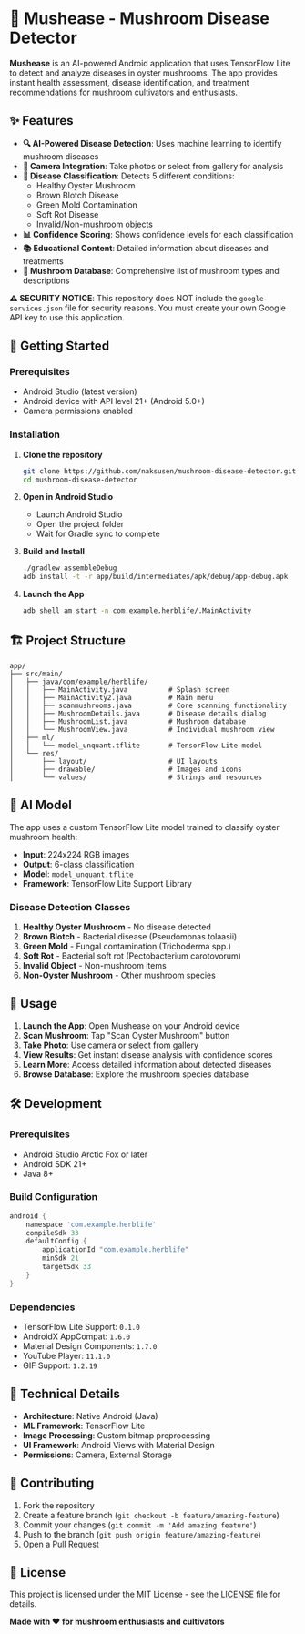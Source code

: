 # 🍄 Mushease - Mushroom Disease Detector

**Mushease** is an AI-powered Android application that uses TensorFlow Lite to detect and analyze diseases in oyster mushrooms. The app provides instant health assessment, disease identification, and treatment recommendations for mushroom cultivators and enthusiasts.

## ✨ Features

- **🔍 AI-Powered Disease Detection**: Uses machine learning to identify mushroom diseases
- **📸 Camera Integration**: Take photos or select from gallery for analysis
- **🏥 Disease Classification**: Detects 5 different conditions:
  - Healthy Oyster Mushroom
  - Brown Blotch Disease
  - Green Mold Contamination
  - Soft Rot Disease
  - Invalid/Non-mushroom objects
- **📊 Confidence Scoring**: Shows confidence levels for each classification
- **📚 Educational Content**: Detailed information about diseases and treatments
- **🌿 Mushroom Database**: Comprehensive list of mushroom types and descriptions


**⚠️ SECURITY NOTICE**: This repository does NOT include the `google-services.json` file for security reasons. You must create your own Google API key to use this application.


## 🚀 Getting Started

### Prerequisites

- Android Studio (latest version)
- Android device with API level 21+ (Android 5.0+)
- Camera permissions enabled

### Installation

1. **Clone the repository**
   ```bash
   git clone https://github.com/naksusen/mushroom-disease-detector.git.git
   cd mushroom-disease-detector
   ```

2. **Open in Android Studio**
   - Launch Android Studio
   - Open the project folder
   - Wait for Gradle sync to complete

3. **Build and Install**
   ```bash
   ./gradlew assembleDebug
   adb install -t -r app/build/intermediates/apk/debug/app-debug.apk
   ```

4. **Launch the App**
   ```bash
   adb shell am start -n com.example.herblife/.MainActivity
   ```

## 🏗️ Project Structure

```
app/
├── src/main/
│   ├── java/com/example/herblife/
│   │   ├── MainActivity.java          # Splash screen
│   │   ├── MainActivity2.java         # Main menu
│   │   ├── scanmushrooms.java         # Core scanning functionality
│   │   ├── MushroomDetails.java       # Disease details dialog
│   │   ├── MushroomList.java          # Mushroom database
│   │   └── MushroomView.java          # Individual mushroom view
│   ├── ml/
│   │   └── model_unquant.tflite       # TensorFlow Lite model
│   └── res/
│       ├── layout/                    # UI layouts
│       ├── drawable/                  # Images and icons
│       └── values/                    # Strings and resources
```

## 🤖 AI Model

The app uses a custom TensorFlow Lite model trained to classify oyster mushroom health:

- **Input**: 224x224 RGB images
- **Output**: 6-class classification
- **Model**: `model_unquant.tflite`
- **Framework**: TensorFlow Lite Support Library

### Disease Detection Classes

1. **Healthy Oyster Mushroom** - No disease detected
2. **Brown Blotch** - Bacterial disease (Pseudomonas tolaasii)
3. **Green Mold** - Fungal contamination (Trichoderma spp.)
4. **Soft Rot** - Bacterial soft rot (Pectobacterium carotovorum)
5. **Invalid Object** - Non-mushroom items
6. **Non-Oyster Mushroom** - Other mushroom species

## 📱 Usage

1. **Launch the App**: Open Mushease on your Android device
2. **Scan Mushroom**: Tap "Scan Oyster Mushroom" button
3. **Take Photo**: Use camera or select from gallery
4. **View Results**: Get instant disease analysis with confidence scores
5. **Learn More**: Access detailed information about detected diseases
6. **Browse Database**: Explore the mushroom species database

## 🛠️ Development

### Prerequisites
- Android Studio Arctic Fox or later
- Android SDK 21+
- Java 8+

### Build Configuration
```gradle
android {
    namespace 'com.example.herblife'
    compileSdk 33
    defaultConfig {
        applicationId "com.example.herblife"
        minSdk 21
        targetSdk 33
    }
}
```

### Dependencies
- TensorFlow Lite Support: `0.1.0`
- AndroidX AppCompat: `1.6.0`
- Material Design Components: `1.7.0`
- YouTube Player: `11.1.0`
- GIF Support: `1.2.19`

## 🔧 Technical Details

- **Architecture**: Native Android (Java)
- **ML Framework**: TensorFlow Lite
- **Image Processing**: Custom bitmap preprocessing
- **UI Framework**: Android Views with Material Design
- **Permissions**: Camera, External Storage


## 🤝 Contributing

1. Fork the repository
2. Create a feature branch (`git checkout -b feature/amazing-feature`)
3. Commit your changes (`git commit -m 'Add amazing feature'`)
4. Push to the branch (`git push origin feature/amazing-feature`)
5. Open a Pull Request

## 📄 License

This project is licensed under the MIT License - see the [LICENSE](LICENSE) file for details.



**Made with ❤️ for mushroom enthusiasts and cultivators**

